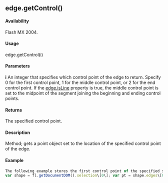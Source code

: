 ## edge.getControl()

#### Availability

Flash MX 2004.

#### Usage

edge.getControl(i)

#### Parameters

**i** An integer that specifies which control point of the edge to return. Specify 0 for the first control point, 1 for the middle control point, or 2 for the end control point. If the [edge.isLine](#!AdobeDocs/developers-animatesdk-docs/master/Edge_object/edge4.md) property is true, the middle control point is set to the midpoint of the segment joining the beginning and ending control points.

#### Returns

The specified control point.

#### Description

Method; gets a point object set to the location of the specified control point of the edge.

#### Example

```javascript
The following example stores the first control point of the specified shape in the pt variable:
var shape = fl.getDocumentDOM().selection\[0\]; var pt = shape.edges\[0\].getControl(0);

```